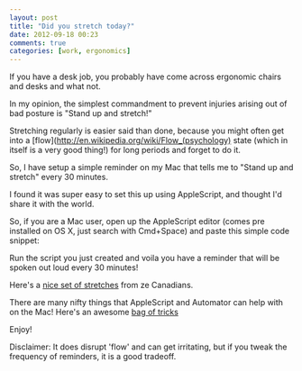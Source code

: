 ```yaml
---
layout: post
title: "Did you stretch today?"
date: 2012-09-18 00:23
comments: true
categories: [work, ergonomics]
---
```


If you have a desk job, you probably have come across ergonomic chairs and desks and what not. 

In my opinion, the simplest commandment to prevent injuries arising out of bad posture is "Stand up and stretch!"

Stretching regularly is easier said than done, because you might often get into a [flow](http://en.wikipedia.org/wiki/Flow_(psychology) state (which in itself is a very good thing!) for long periods and forget to do it.

So, I have setup a simple reminder on my Mac that tells me to "Stand up and stretch" every 30 minutes. 

I found it was super easy to set this up using AppleScript, and thought I'd share it with the world.

So, if you are a Mac user, open up the AppleScript editor (comes pre installed on OS X, just search with Cmd+Space) and paste this simple code snippet:

<script src="https://gist.github.com/3739127.js?file=stretch"></script>

Run the script you just created and voila you have a reminder that will be spoken out loud every 30 minutes!

Here's a [nice set of stretches](http://www.ccohs.ca/oshanswers/ergonomics/office/stretching.html) from ze Canadians.

There are many nifty things that AppleScript and Automator can help with on the Mac! Here's an awesome [bag of tricks](http://www.maclife.com/article/features/15_automator_and_applescripts_you_can%E2%80%99t_live_without)

Enjoy! 

Disclaimer: It does disrupt 'flow' and can get irritating, but if you tweak the frequency of reminders, it is a good tradeoff.